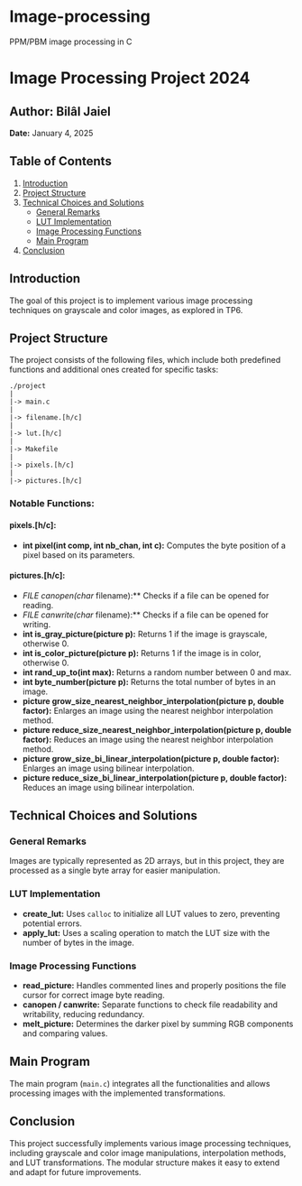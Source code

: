 # Image-processing
PPM/PBM image processing in C

# Image Processing Project 2024

## Author: Bilâl Jaiel  
**Date:** January 4, 2025  

## Table of Contents
1. [Introduction](#introduction)
2. [Project Structure](#project-structure)
3. [Technical Choices and Solutions](#technical-choices-and-solutions)
   - [General Remarks](#general-remarks)
   - [LUT Implementation](#lut-implementation)
   - [Image Processing Functions](#image-processing-functions)
   - [Main Program](#main-program)
4. [Conclusion](#conclusion)

## Introduction
The goal of this project is to implement various image processing techniques on grayscale and color images, as explored in TP6.

## Project Structure
The project consists of the following files, which include both predefined functions and additional ones created for specific tasks:

```
./project
|
|-> main.c
|
|-> filename.[h/c]
|
|-> lut.[h/c]
|
|-> Makefile
|
|-> pixels.[h/c]
|
|-> pictures.[h/c]
```

### Notable Functions:
#### pixels.[h/c]:
- **int pixel(int comp, int nb_chan, int c):** Computes the byte position of a pixel based on its parameters.

#### pictures.[h/c]:
- **FILE* canopen(char* filename):** Checks if a file can be opened for reading.
- **FILE* canwrite(char* filename):** Checks if a file can be opened for writing.
- **int is_gray_picture(picture p):** Returns 1 if the image is grayscale, otherwise 0.
- **int is_color_picture(picture p):** Returns 1 if the image is in color, otherwise 0.
- **int rand_up_to(int max):** Returns a random number between 0 and max.
- **int byte_number(picture p):** Returns the total number of bytes in an image.
- **picture grow_size_nearest_neighbor_interpolation(picture p, double factor):** Enlarges an image using the nearest neighbor interpolation method.
- **picture reduce_size_nearest_neighbor_interpolation(picture p, double factor):** Reduces an image using the nearest neighbor interpolation method.
- **picture grow_size_bi_linear_interpolation(picture p, double factor):** Enlarges an image using bilinear interpolation.
- **picture reduce_size_bi_linear_interpolation(picture p, double factor):** Reduces an image using bilinear interpolation.

## Technical Choices and Solutions

### General Remarks
Images are typically represented as 2D arrays, but in this project, they are processed as a single byte array for easier manipulation.

### LUT Implementation
- **create_lut:** Uses `calloc` to initialize all LUT values to zero, preventing potential errors.
- **apply_lut:** Uses a scaling operation to match the LUT size with the number of bytes in the image.

### Image Processing Functions
- **read_picture:** Handles commented lines and properly positions the file cursor for correct image byte reading.
- **canopen / canwrite:** Separate functions to check file readability and writability, reducing redundancy.
- **melt_picture:** Determines the darker pixel by summing RGB components and comparing values.

## Main Program
The main program (`main.c`) integrates all the functionalities and allows processing images with the implemented transformations.

## Conclusion
This project successfully implements various image processing techniques, including grayscale and color image manipulations, interpolation methods, and LUT transformations. The modular structure makes it easy to extend and adapt for future improvements.
